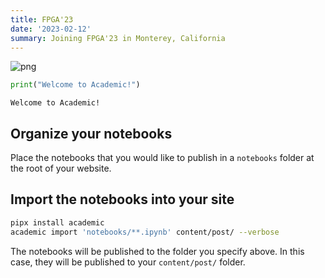 ```yaml
---
title: FPGA'23
date: '2023-02-12'
summary: Joining FPGA'23 in Monterey, California
---
```



<!-- ```python
from IPython.core.display import Image
Image('https://www.python.org/static/community_logos/python-logo-master-v3-TM-flattened.png')
``` -->

    
![png](output_1_0.png)
    

```python
print("Welcome to Academic!")
```

    Welcome to Academic!

## Organize your notebooks

Place the notebooks that you would like to publish in a `notebooks` folder at the root of your website.

## Import the notebooks into your site

```bash
pipx install academic
academic import 'notebooks/**.ipynb' content/post/ --verbose
```

The notebooks will be published to the folder you specify above. In this case, they will be published to your `content/post/` folder.
